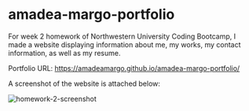 # amadea-margo-portfolio

For week 2 homework of Northwestern University Coding Bootcamp, I made a website displaying information about me, my works, my contact information, as well as my resume. 

Portfolio URL: https://amadeamargo.github.io/amadea-margo-portfolio/


A screenshot of the website is attached below:

![homework-2-screenshot](https://user-images.githubusercontent.com/90944910/136682016-eefb7fe2-393e-408c-9ec3-31752f4cad37.png)
